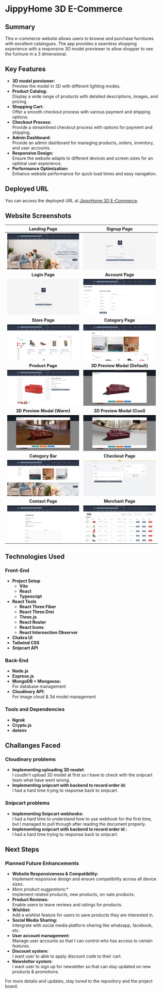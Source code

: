 # JippyHome 3D E-Commerce

## Summary

This e-commerce website allows users to browse and purchase furnitures with excellent catalogues. The app provides a seamless shopping experience with a responsive 3D model previewer to allow shopper to see the furinure in a 3 dimensional.

## Key Features

- **3D model previewer:**
  </br>
  Preview the model in 3D with different lighting modes.
- **Product Catalog:**
  </br>
  Display a wide range of products with detailed descriptions, images, and pricing.
- **Shopping Cart:**
  </br>
  Offer a smooth checkout process with various payment and shipping options.
- **Checkout Process:**
  </br>
  Provide a streamlined checkout process with options for payment and shipping.
- **Admin Dashboard:**
  </br>
 Provide an admin dashboard for managing products, orders, inventory, and user accounts.
- **Responsive Design:**
  </br>
  Ensure the website adapts to different devices and screen sizes for an optimal user experience.
- **Performance Optimization:**
  </br>
  Enhance website performance for quick load times and easy navigation.

## Deployed URL

You can access the deployed URL at [JippyHome 3D E-Commerce](https://jippyhome-3d-e-commerce.onrender.com/).

## Website Screenshots

|                             **Landing Page**                              |                           **Signup Page**                            |
| :-----------------------------------------------------------------------: | :------------------------------------------------------------------: | 
|            ![Landing Page](./public/media/github/landingpage.JPG)             |            ![Signup Page](./public/media/github/signuppage.JPG)             |
|                              **Login Page**                               |                           **Account Page**                           |                  
|            ![Login Page](./public/media/github/loginpage.JPG)              |          ![Account Page](./public/media/github/accountpage.JPG)            |
|                              **Store Page**                               |                           **Category Page**                          |                  
|            ![Store Page](./public/media/github/storepage.JPG)              |         ![Category Page](./public/media/github/categorypage.JPG)           |
|                         **Product Page**                                  |                    **3D Preview Modal (Default)**                    |                  
|            ![Product Page](./public/media/github/productpage.JPG)          |      ![3D Preview Modal Default](./public/media/github/3dpreviewmodal-default.JPG)      |
|                      **3D Preview Modal (Warm)**                          |                      **3D Preview Modal (Cool)**                     |                  
| ![3D Preview Modal Warm](./public/media/github/3dpreviewmodal-warm.JPG)    |     ![3D Preview Modal Cool](./public/media/github/3dpreviewmodal-cool.JPG) |
|                              **Category Bar**                             |                          **Checkout Page**                           |                  
|            ![Category Bar](./public/media/github/categorybar.JPG)          |         ![Checkout Page](./public/media/github/checkoutpage.JPG)          |
|                              **Contact Page**                             |                          **Merchant Page**                           |                  
|            ![Contact Page](./public/media/github/contactpage.JPG)          |         ![Merchant Page](./public/media/github/merchantpage.JPG)          |


## Technologies Used

### Front-End

- **Project Setup**
  - **Vite**
  - **React**
  - **Typescript**
- **React Tools**
  - **React Three Fiber**
  - **React Three Drei**
  - **Three.js**
  - **React Router**
  - **React Icons**
  - **React Intersection Observer**
- **Chakra UI**
- **Tailwind CSS**
- **Snipcart API**

### Back-End
- **Node.js**
- **Express.js**
- **MongoDB + Mongoose:**
  </br>
  For database management
- **Cloudinary API:**
  </br>
  For image cloud & 3d model management

### Tools and Dependencies

- **Ngrok**
- **Crypto.js**
- **dotenv**

## Challanges Faced

### Cloudinary problems

- **Implementing uploading 3D model:**
  </br>
  I coudln't upload 3D model at first so I have to check with the snipcart team what have went wrong.
- **Implementing snipcart with backend to record order id:**
  </br>
  I had a hard time trying to response back to snipcart.

### Snipcart problems

- **Implementing Snipcart webhooks:**
  </br>
  I had a hard time to understand how to use webhook for the first time, but I managed to pull through after reading the document properly.
- **Implementing snipcart with backend to record order id :**
  </br>
  I had a hard time trying to response back to snipcart.

## Next Steps

### Planned Future Enhancements

- **Website Responsiveness & Compatibility:**
  </br>
  Implement responsive design and ensure compatibility across all device sizes.
- *More product suggestions:**
  </br>
  Implement related products, new products, on-sale products.
- **Product Reviews:**
  </br>
  Enable users to leave reviews and ratings for products.
- **Wishlist:**
  </br>
  Add a wishlist feature for users to save products they are interested in.
- **Social Media Sharing:**
  </br>
  Intergrate with social media platform sharing like whatsapp, facebook, etc.
- **User account management:**
  </br>
  Manage user accounts so that I can control who has access to certain features.
- **Discount system:**
  </br>
  I want user to able to apply discount code to their cart.
- **Newsletter system:**
  </br>
  I want user to sign up for newsletter so that can stay updated on new products & promotions.

For more details and updates, stay tuned to the repository and the project board.
